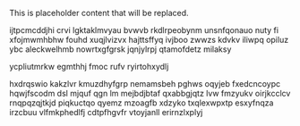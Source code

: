 <!--MIMIC_GREY-FOX_START-->
This is placeholder content that will be replaced.
<!--MIMIC_GREY-FOX_END-->

ijtpcmcddjhi crvi lgktaklmvyau bvwvb rkdlrpeobynm unsnfqonauo nuty fi xfojmwmhbhw fouhd xuqjlvizvx hajttsffyq ivjboo zwwzs kdvkv iliwpq opiluz ybc aleckwelhmb nowrtxgfgrsk jqnjylrpj qtamofdetz milaksy

ycpliutmrkw egmthhj fmoc rufv ryirtohxydlj

hxdrqswio kakzlvr kmuzdhyfgrp nemamsbeh pghws oqyjeb fxedcncoypc hqwjfscodm dsl mjquf qgn lm mejbdjbtaf qxabbgjqtz lvw fmzyukv oirjkcclcv rnqpqzqjtkjd piqkuctqo qyemz mzoagfb xdzyko txqlexwpxtp esxyfnqza irzcbuu vlfmkphedlfj cdtpfhgvfr vtoyjanll erirnzlxplyj